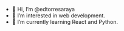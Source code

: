 - 👋 Hi, I’m @edtorresaraya
- 👀 I’m interested in web development.
- 🌱 I’m currently learning React and Python.

<!---
edtorresaraya/edtorresaraya is a ✨ special ✨ repository because its `README.md` (this file) appears on your GitHub profile.
You can click the Preview link to take a look at your changes.
--->
